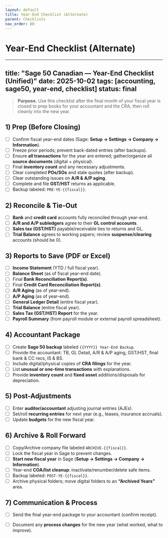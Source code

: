 ```yaml
---
layout: default
title: Year-End Checklist (Alternate)
parent: Checklists
nav_order: 80
---
```

# Year-End Checklist (Alternate)

---
title: "Sage 50 Canadian — Year-End Checklist (Unified)"
date: 2025-10-02
tags: [accounting, sage50, year-end, checklist]
status: final
---

> **Purpose.** Use this checklist after the final month of your fiscal year is closed to prep books for your accountant and the CRA, then roll cleanly into the new year.

## 1) Prep (Before Closing)
- [ ] Confirm fiscal year-end dates (Sage: **Setup → Settings → Company → Information**).
- [ ] Freeze prior periods; prevent back-dated entries (after backups).
- [ ] Ensure **all transactions** for the year are entered; gather/organize all **source documents** (digital + physical).
- [ ] Final **inventory count** and any necessary adjustments.
- [ ] Clear completed **POs/SOs** and stale quotes (after backup).
- [ ] Clear outstanding issues on **A/R & A/P aging**.
- [ ] Complete and file **GST/HST** returns as applicable.
- [ ] Backup labeled: `PRE-YE-{{fiscal}}`.

## 2) Reconcile & Tie-Out
- [ ] **Bank** and **credit card** accounts fully reconciled through year-end.
- [ ] **A/R and A/P subledgers** agree to their **GL control accounts**.
- [ ] **Sales tax (GST/HST)** payable/receivable ties to returns and GL.
- [ ] **Trial Balance** agrees to working papers; review **suspense/clearing** accounts (should be 0).

## 3) Reports to Save (PDF or Excel)
- [ ] **Income Statement** (YTD / full fiscal year).
- [ ] **Balance Sheet** (as of fiscal year-end date).
- [ ] Final **Bank Reconciliation Report(s)**.
- [ ] Final **Credit Card Reconciliation Report(s)**.
- [ ] **A/R Aging** (as of year-end).
- [ ] **A/P Aging** (as of year-end).
- [ ] **General Ledger Detail** (entire fiscal year).
- [ ] **Trial Balance** (entire fiscal year).
- [ ] **Sales Tax (GST/HST) Report** for the year.
- [ ] **Payroll Summary** (from payroll module or external payroll spreadsheet).

## 4) Accountant Package
- [ ] Create **Sage 50 backup** labeled `{{YYYY}} Year-End Backup`.
- [ ] Provide the accountant: TB, GL Detail, A/R & A/P aging, GST/HST, final bank & CC recs, IS & BS.
- [ ] Include digital/physical copies of **CRA filings** for the year.
- [ ] List **unusual or one-time transactions** with explanations.
- [ ] Provide **inventory count** and **fixed asset** additions/disposals for depreciation.

## 5) Post-Adjustments
- [ ] Enter **auditor/accountant** adjusting journal entries (AJEs).
- [ ] Set/roll **recurring entries** for next year (e.g., leases, insurance accruals).
- [ ] Update **budgets** for the new fiscal year.

## 6) Archive & Roll Forward
- [ ] Copy/Archive company file labeled `ARCHIVE-{{fiscal}}`.
- [ ] Lock the fiscal year in Sage to prevent changes.
- [ ] **Start new fiscal year** in Sage (**Setup → Settings → Company → Information**).
- [ ] Year-end **COA/list cleanup**: inactivate/renumber/delete safe items.
- [ ] Backup labeled: `POST-YE-{{fiscal}}`.
- [ ] Archive physical folders; move digital folders to an **“Archived Years”** area.

## 7) Communication & Process
- [ ] Send the final year-end package to your accountant (confirm receipt).
- [ ] Document any **process changes** for the new year (what worked, what to improve).

